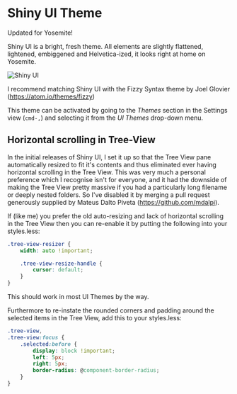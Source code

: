 # Shiny UI Theme

Updated for Yosemite!

Shiny UI is a bright, fresh theme. All elements are slightly flattened, lightened, embiggened and Helvetica-ized, it looks right at home on Yosemite.

![Shiny UI](http://adrianlogue.github.io/images/shiny-ui-v0.32.0.png "Shiny UI")

I recommend matching Shiny UI with the Fizzy Syntax theme by Joel Glovier (https://atom.io/themes/fizzy)

This theme can be activated by going to the _Themes_ section in the Settings view (`cmd-,`)
and selecting it from the _UI Themes_ drop-down menu.


## Horizontal scrolling in Tree-View

In the initial releases of Shiny UI, I set it up so that the Tree View pane automatically resized to fit it's contents and thus eliminated ever having horizontal scrolling in the Tree View. This was very much a personal preference which I recognise isn't for everyone, and it had the downside of making the Tree View pretty massive if you had a particularly long filename or deeply nested folders. So I've disabled it by merging a pull request generously supplied by Mateus Dalto Piveta (https://github.com/mdalpi).

If (like me) you prefer the old auto-resizing and lack of horizontal scrolling in the Tree View then you can re-enable it by putting the following into your styles.less:

```css
.tree-view-resizer {
    width: auto !important;

    .tree-view-resize-handle {
        cursor: default;
    }
}
```

This should work in most UI Themes by the way.

Furthermore to re-instate the rounded corners and padding around the selected items in the Tree View, add this to your styles.less:

```css
.tree-view,
.tree-view:focus {
    .selected:before {
        display: block !important;
        left: 5px;
        right: 5px;
        border-radius: @component-border-radius;
    }
}
```
